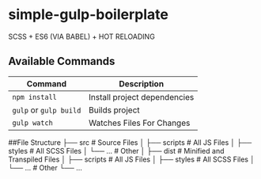 # simple-gulp-boilerplate
SCSS + ES6 (VIA BABEL) + HOT RELOADING 
## Available Commands

| Command                | Description                  |
| ---------------------- | ---------------------------- |
| `npm install`          | Install project dependencies |
| `gulp` or `gulp build` | Builds project               |
| `gulp watch`           | Watches Files For Changes    |


##File Structure
├── src                     # Source Files
│   ├── scripts             # All JS Files
│   ├── styles              # All SCSS Files
│   └── ...                 # Other
│ 
├── dist                    # Minified and Transpiled Files
│   ├── scripts             # All JS Files
│   ├── styles              # All SCSS Files
│   └── ...                 # Other
└── ...